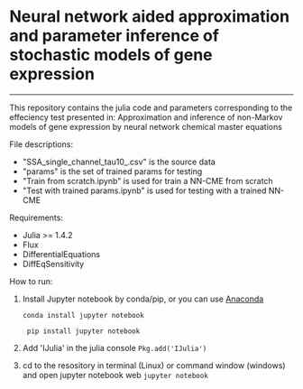 # Neural network aided approximation and parameter inference of stochastic models of gene expression

***
This repository contains the julia code and parameters corresponding to the effeciency test presented in:
Approximation and inference of non-Markov models of gene expression by neural network chemical master equations

File descriptions:

- "SSA_single_channel_tau10_.csv" is the source data 
- "params" is the set of trained params for testing
- "Train from scratch.ipynb" is used for train a NN-CME from scratch
- "Test with trained params.ipynb" is used for testing with a trained NN-CME

Requirements:

- Julia >= 1.4.2
- Flux
- DifferentialEquations
- DiffEqSensitivity

How to run:

1. Install Jupyter notebook by conda/pip, or you can use [Anaconda](https://www.anaconda.com/) 

   ```conda install jupyter notebook```

   ``` pip install jupyter notebook```  

2. Add 'IJulia' in the julia console
   ```Pkg.add('IJulia')```

3. cd to the resository in terminal (Linux) or command window (windows) and open jupyter notebook web
   ```jupyter notebook```

   
